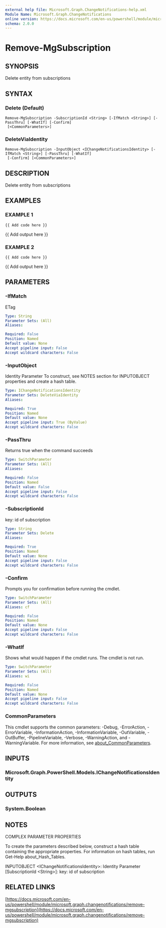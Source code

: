 ```yaml
---
external help file: Microsoft.Graph.ChangeNotifications-help.xml
Module Name: Microsoft.Graph.ChangeNotifications
online version: https://docs.microsoft.com/en-us/powershell/module/microsoft.graph.changenotifications/remove-mgsubscription
schema: 2.0.0
---
```


# Remove-MgSubscription

## SYNOPSIS
Delete entity from subscriptions

## SYNTAX

### Delete (Default)
```
Remove-MgSubscription -SubscriptionId <String> [-IfMatch <String>] [-PassThru] [-WhatIf] [-Confirm]
 [<CommonParameters>]
```

### DeleteViaIdentity
```
Remove-MgSubscription -InputObject <IChangeNotificationsIdentity> [-IfMatch <String>] [-PassThru] [-WhatIf]
 [-Confirm] [<CommonParameters>]
```

## DESCRIPTION
Delete entity from subscriptions

## EXAMPLES

### EXAMPLE 1
```
{{ Add code here }}
```

{{ Add output here }}

### EXAMPLE 2
```
{{ Add code here }}
```

{{ Add output here }}

## PARAMETERS

### -IfMatch
ETag

```yaml
Type: String
Parameter Sets: (All)
Aliases:

Required: False
Position: Named
Default value: None
Accept pipeline input: False
Accept wildcard characters: False
```

### -InputObject
Identity Parameter
To construct, see NOTES section for INPUTOBJECT properties and create a hash table.

```yaml
Type: IChangeNotificationsIdentity
Parameter Sets: DeleteViaIdentity
Aliases:

Required: True
Position: Named
Default value: None
Accept pipeline input: True (ByValue)
Accept wildcard characters: False
```

### -PassThru
Returns true when the command succeeds

```yaml
Type: SwitchParameter
Parameter Sets: (All)
Aliases:

Required: False
Position: Named
Default value: False
Accept pipeline input: False
Accept wildcard characters: False
```

### -SubscriptionId
key: id of subscription

```yaml
Type: String
Parameter Sets: Delete
Aliases:

Required: True
Position: Named
Default value: None
Accept pipeline input: False
Accept wildcard characters: False
```

### -Confirm
Prompts you for confirmation before running the cmdlet.

```yaml
Type: SwitchParameter
Parameter Sets: (All)
Aliases: cf

Required: False
Position: Named
Default value: None
Accept pipeline input: False
Accept wildcard characters: False
```

### -WhatIf
Shows what would happen if the cmdlet runs.
The cmdlet is not run.

```yaml
Type: SwitchParameter
Parameter Sets: (All)
Aliases: wi

Required: False
Position: Named
Default value: None
Accept pipeline input: False
Accept wildcard characters: False
```

### CommonParameters
This cmdlet supports the common parameters: -Debug, -ErrorAction, -ErrorVariable, -InformationAction, -InformationVariable, -OutVariable, -OutBuffer, -PipelineVariable, -Verbose, -WarningAction, and -WarningVariable. For more information, see [about_CommonParameters](http://go.microsoft.com/fwlink/?LinkID=113216).

## INPUTS

### Microsoft.Graph.PowerShell.Models.IChangeNotificationsIdentity
## OUTPUTS

### System.Boolean
## NOTES
COMPLEX PARAMETER PROPERTIES

To create the parameters described below, construct a hash table containing the appropriate properties.
For information on hash tables, run Get-Help about_Hash_Tables.

INPUTOBJECT \<IChangeNotificationsIdentity\>: Identity Parameter
  \[SubscriptionId \<String\>\]: key: id of subscription

## RELATED LINKS

[https://docs.microsoft.com/en-us/powershell/module/microsoft.graph.changenotifications/remove-mgsubscription](https://docs.microsoft.com/en-us/powershell/module/microsoft.graph.changenotifications/remove-mgsubscription)

